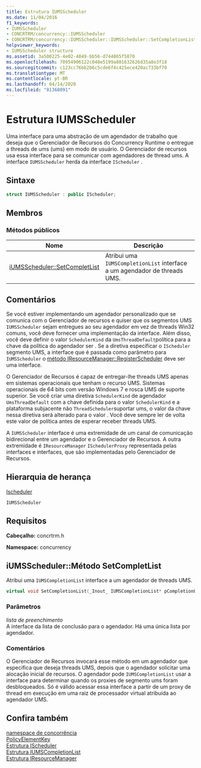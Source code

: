```yaml
---
title: Estrutura IUMSScheduler
ms.date: 11/04/2016
f1_keywords:
- IUMSScheduler
- CONCRTRM/concurrency::IUMSScheduler
- CONCRTRM/concurrency::IUMSScheduler::IUMSScheduler::SetCompletionList
helpviewer_keywords:
- IUMSScheduler structure
ms.assetid: 3a500225-4e02-4849-bb56-d744865f5870
ms.openlocfilehash: 70954906122c048e5199a801632626d35a8e3f18
ms.sourcegitcommit: c123cc76bb2b6c5cde6f4c425ece420ac733bf70
ms.translationtype: MT
ms.contentlocale: pt-BR
ms.lasthandoff: 04/14/2020
ms.locfileid: "81368091"
---
```

# <a name="iumsscheduler-structure"></a>Estrutura IUMSScheduler

Uma interface para uma abstração de um agendador de trabalho que deseja que o Gerenciador de Recursos do Concurrency Runtime o entregue a threads de ums (ums) em modo de usuário. O Gerenciador de recursos usa essa interface para se comunicar com agendadores de thread ums. A interface `IUMSScheduler` herda da interface `IScheduler` .

## <a name="syntax"></a>Sintaxe

```cpp
struct IUMSScheduler : public IScheduler;
```

## <a name="members"></a>Membros

### <a name="public-methods"></a>Métodos públicos

|Nome|Descrição|
|----------|-----------------|
|[iUMSScheduler::SetCompletList](#setcompletionlist)|Atribui uma `IUMSCompletionList` interface a um agendador de threads UMS.|

## <a name="remarks"></a>Comentários

Se você estiver implementando um agendador personalizado que se comunica com o Gerenciador de recursos e quiser que os segmentos UMS `IUMSScheduler` sejam entregues ao seu agendador em vez de threads Win32 comuns, você deve fornecer uma implementação da interface. Além disso, você deve definir o valor `SchedulerKind` da `UmsThreadDefault`política para a chave da política do agendador ser . Se a diretiva especificar o `IScheduler` segmento UMS, a interface que é passada como parâmetro para `IUMSScheduler` o [método IResourceManager::RegisterScheduler](iresourcemanager-structure.md#registerscheduler) deve ser uma interface.

O Gerenciador de Recursos é capaz de entregar-lhe threads UMS apenas em sistemas operacionais que tenham o recurso UMS. Sistemas operacionais de 64 bits com versão Windows 7 e rosca UMS de suporte superior. Se você criar uma diretiva `SchedulerKind` de agendador `UmsThreadDefault` com a chave definida para o valor `SchedulerKind` e a plataforma subjacente não `ThreadScheduler`suportar ums, o valor da chave nessa diretiva será alterado para o valor . Você deve sempre ler de volta este valor de política antes de esperar receber threads UMS.

A `IUMSScheduler` interface é uma extremidade de um canal de comunicação bidirecional entre um agendador e o Gerenciador de Recursos. A outra extremidade é `IResourceManager` `ISchedulerProxy` representada pelas interfaces e interfaces, que são implementadas pelo Gerenciador de Recursos.

## <a name="inheritance-hierarchy"></a>Hierarquia de herança

[Ischeduler](ischeduler-structure.md)

`IUMSScheduler`

## <a name="requirements"></a>Requisitos

**Cabeçalho:** concrtrm.h

**Namespace:** concurrency

## <a name="iumsschedulersetcompletionlist-method"></a><a name="setcompletionlist"></a>iUMSScheduler::Método SetCompletList

Atribui uma `IUMSCompletionList` interface a um agendador de threads UMS.

```cpp
virtual void SetCompletionList(_Inout_ IUMSCompletionList* pCompletionList) = 0;
```

### <a name="parameters"></a>Parâmetros

*lista de preenchimento*<br/>
A interface da lista de conclusão para o agendador. Há uma única lista por agendador.

### <a name="remarks"></a>Comentários

O Gerenciador de Recursos invocará esse método em um agendador que especifica que deseja threads UMS, depois que o agendador solicitar uma alocação inicial de recursos. O agendador pode `IUMSCompletionList` usar a interface para determinar quando os proxies de segmento ums foram desbloqueados. Só é válido acessar essa interface a partir de um proxy de thread em execução em uma raiz de processador virtual atribuída ao agendador UMS.

## <a name="see-also"></a>Confira também

[namespace de concorrência](concurrency-namespace.md)<br/>
[PolicyElementKey](concurrency-namespace-enums.md)<br/>
[Estrutura IScheduler](ischeduler-structure.md)<br/>
[Estrutura IUMSCompletionList](iumscompletionlist-structure.md)<br/>
[Estrutura IResourceManager](iresourcemanager-structure.md)

